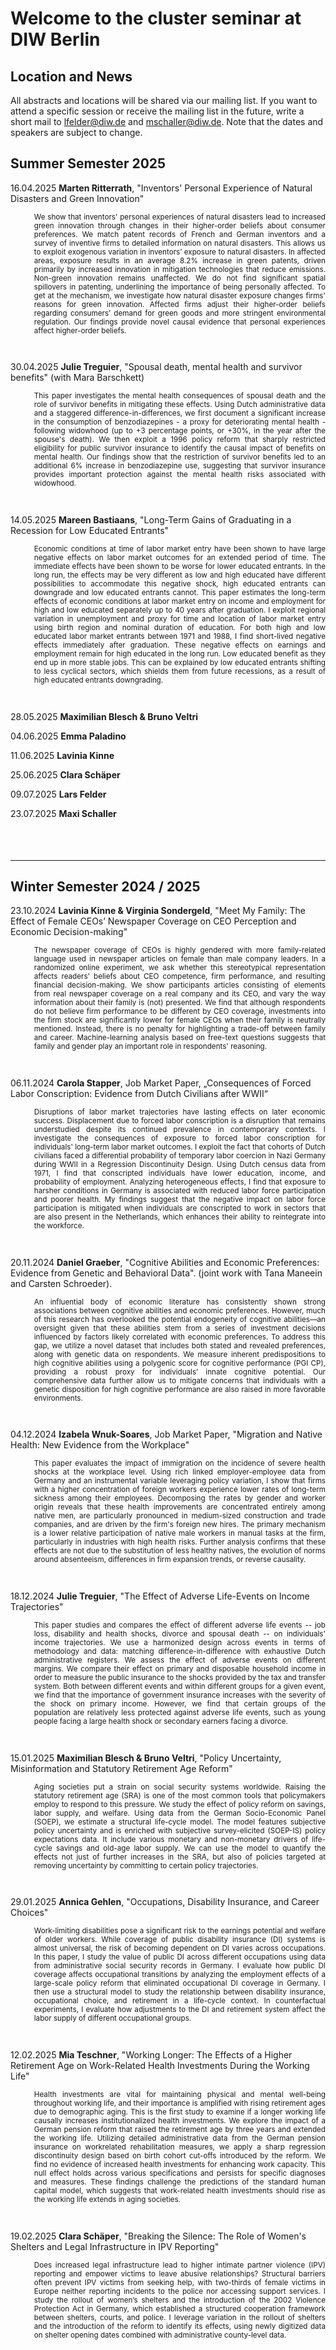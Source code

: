 # Welcome to the cluster seminar at DIW Berlin

## Location and News
All abstracts and locations will be shared via our mailing list. If you want to attend a specific session or receive the mailing list in the future, write a short mail to lfelder@diw.de and mschaller@diw.de. Note that the dates and speakers are subject to change. 
<br>

## Summer Semester 2025
16.04.2025 **Marten Ritterrath**, "Inventors' Personal Experience of Natural Disasters and Green Innovation"
<p style="font-size:smaller; margin-left:10mm; text-align:justify;">
    We show that inventors' personal experiences of natural disasters lead to increased green innovation through changes in their higher-order beliefs about consumer preferences. We match patent records of French and German inventors and a survey of inventive firms to detailed information on natural disasters. This allows us to exploit exogenous variation in inventors’ exposure to natural disasters. In affected areas, exposure results in an average 8.2% increase in green patents, driven primarily by increased innovation in mitigation technologies that reduce emissions. Non-green innovation remains unaffected. We do not find significant spatial spillovers in patenting, underlining the importance of being personally affected. To get at the mechanism, we investigate how natural disaster exposure changes firms' reasons for green innovation. Affected firms adjust their higher-order beliefs regarding consumers’ demand for green goods and more stringent environmental regulation. Our findings provide novel causal evidence that personal experiences affect higher-order beliefs.
</p>
<br>

30.04.2025 **Julie Treguier**, "Spousal death, mental health and survivor benefits" (with Mara Barschkett)
<p style="font-size:smaller; margin-left:10mm; text-align:justify;">
    This paper investigates the mental health consequences of spousal death and the role of survivor benefits in mitigating these effects. Using Dutch administrative data and a staggered difference-in-differences, we first document a significant increase in the consumption of benzodiazepines - a proxy for deteriorating mental health - following widowhood (up to +3 percentage points, or +30%, in the year after the spouse's death). We then exploit a 1996 policy reform that sharply restricted eligibility for public survivor insurance to identify the causal impact of benefits on mental health. Our findings show that the restriction of survivor benefits led to an additional 6% increase in benzodiazepine use, suggesting that survivor insurance provides important protection against the mental health risks associated with widowhood.
</p>
<br>

14.05.2025 **Mareen Bastiaans**, "Long-Term Gains of Graduating in a Recession for Low Educated Entrants"
<p style="font-size:smaller; margin-left:10mm; text-align:justify;">
    Economic conditions at time of labor market entry have been shown to have large negative effects on labor market outcomes for an extended period of time. The immediate effects have been shown to be worse for lower educated entrants. In the long run, the effects may be very different as low and high educated have different possibilities to accommodate this negative shock, high educated entrants can downgrade and low educated entrants cannot. This paper estimates the long-term effects of economic conditions at labor market entry on income and employment for high and low educated separately up to 40 years after graduation. I exploit regional variation in unemployment and proxy for time and location of labor market entry using birth region and nominal duration of education. For both high and low educated labor market entrants between 1971 and 1988, I find short-lived negative effects immediately after graduation. These negative effects on earnings and employment remain for high educated in the long run. Low educated benefit as they end up in more stable jobs. This can be explained by low educated entrants shifting to less cyclical sectors, which shields them from future recessions, as a result of high educated entrants downgrading.
</p>
<br>

28.05.2025 **Maximilian Blesch & Bruno Veltri**

04.06.2025 **Emma Paladino**

11.06.2025 **Lavinia Kinne**

25.06.2025 **Clara Schäper**

09.07.2025 **Lars Felder**

23.07.2025 **Maxi Schaller**


<div style="height: 10mm;"></div>

---

## Winter Semester 2024 / 2025
23.10.2024 **Lavinia Kinne & Virginia Sondergeld**, "Meet My Family: The Effect of Female CEOs’ Newspaper Coverage on CEO Perception and Economic Decision-making"
<p style="font-size:smaller; margin-left:10mm; text-align:justify;">
    The newspaper coverage of CEOs is highly gendered with more family-related language used in newspaper articles on female than male company leaders. In a randomized online experiment, we ask whether this stereotypical representation affects readers' beliefs about CEO competence, firm performance, and resulting financial decision-making. We show participants articles consisting of elements from real newspaper coverage on a real company and its CEO, and vary the way information about their family is (not) presented. We find that although respondents do not believe firm performance to be different by CEO coverage, investments into the firm stock are significantly lower for female CEOs when their family is neutrally mentioned. Instead, there is no penalty for highlighting a trade-off between family and career. Machine-learning analysis based on free-text questions suggests that family and gender play an important role in respondents' reasoning.
</p>
<br>

06.11.2024 **Carola Stapper**, Job Market Paper, „Consequences of Forced Labor Conscription: Evidence from Dutch Civilians after WWII“
<p style="font-size:smaller; margin-left:10mm; text-align:justify;">
    Disruptions of labor market trajectories have lasting effects on later economic success. Displacement due to forced labor conscription is a disruption that remains understudied despite its continued prevalence in contemporary contexts. I investigate the consequences of exposure to forced labor conscription for individuals' long-term labor market outcomes. I exploit the fact that cohorts of Dutch civilians faced a differential probability of temporary labor coercion in Nazi Germany during WWII in a Regression Discontinuity Design. Using Dutch census data from 1971, I find that conscripted individuals have lower education, income, and probability of employment. Analyzing heterogeneous effects, I find that exposure to harsher conditions in Germany is associated with reduced labor force participation and poorer health. My findings suggest that the negative impact on labor force participation is mitigated when individuals are conscripted to work in sectors that are also present in the Netherlands, which enhances their ability to reintegrate into the workforce.
</p>
<br>

20.11.2024 **Daniel Graeber**, "Cognitive Abilities and Economic Preferences: Evidence from Genetic and Behavioral Data". (joint work with Tana Maneein and Carsten Schroeder).
<p style="font-size:smaller; margin-left:10mm; text-align:justify;">
    An influential body of economic literature has consistently shown strong associations between cognitive abilities and economic preferences. However, much of this research has overlooked the potential endogeneity of cognitive abilities—an oversight given that these abilities stem from a series of investment decisions influenced by factors likely correlated with economic preferences. To address this gap, we utilize a novel dataset that includes both stated and revealed preferences, along with genetic data on respondents. We measure inherent predispositions to high cognitive abilities using a polygenic score for cognitive performance (PGI CP), providing a robust proxy for individuals’ innate cognitive potential. Our comprehensive data further allow us to mitigate concerns that individuals with a genetic disposition for high cognitive performance are also raised in more favorable environments.
</p>
<br>

04.12.2024 **Izabela Wnuk-Soares**, Job Market Paper, "Migration and Native Health: New Evidence from the Workplace"
<p style="font-size:smaller; margin-left:10mm; text-align:justify;">
    This paper evaluates the impact of immigration on the incidence of severe health shocks at the workplace level. Using rich linked employer-employee data from Germany and an instrumental variable leveraging policy variation, I show that firms with a higher concentration of foreign workers experience lower rates of long-term sickness among their employees. Decomposing the rates by gender and worker origin reveals that these health improvements are concentrated entirely among native men, are particularly pronounced in medium-sized construction and trade companies, and are driven by the firm's foreign new hires. The primary mechanism is a lower relative participation of native male workers in manual tasks at the firm, particularly in industries with high health risks. Further analysis confirms that these effects are not due to the substitution of less healthy natives, the evolution of norms around absenteeism, differences in firm expansion trends, or reverse causality.
</p>
<br>

18.12.2024 **Julie Treguier**, "The Effect of Adverse Life-Events on Income Trajectories"
<p style="font-size:smaller; margin-left:10mm; text-align:justify;">
    This paper studies and compares the effect of different adverse life events -- job loss, disability and health shocks, divorce and spousal death -- on individuals' income trajectories. We use a harmonized design across events in terms of methodology and data: matching difference-in-difference with exhaustive Dutch administrative registers. We assess the effect of adverse events on different margins. We compare their effect on primary and disposable household income in order to measure the public insurance to the shocks provided by the tax and transfer system. Both between different events and within different groups for a given event, we find that the importance of government insurance increases with the severity of the shock on primary income. However, we find that certain groups of the population are relatively less protected against adverse life events, such as young people facing a large health shock or secondary earners facing a divorce.
</p>
<br>

15.01.2025 **Maximilian Blesch & Bruno Veltri**, "Policy Uncertainty, Misinformation and Statutory Retirement Age Reform"
<p style="font-size:smaller; margin-left:10mm; text-align:justify;">
    Aging societies put a strain on social security systems worldwide. Raising the statutory retirement age (SRA) is one of the most common tools that policymakers employ to respond to this pressure. We study the effect of policy reform on savings, labor supply, and welfare. Using data from the German Socio-Economic Panel (SOEP), we estimate a structural life-cycle model. The model features subjective policy uncertainty and is enriched with subjective survey-elicited (SOEP-IS) policy expectations data. It include various monetary and non-monetary drivers of life-cycle savings and old-age labor supply. We can use the model to quantify the effects not just of further increases in the SRA, but also of policies targeted at removing uncertainty by committing to certain policy trajectories.
</p>
<br>

29.01.2025 **Annica Gehlen**, "Occupations, Disability Insurance, and Career Choices"
<p style="font-size:smaller; margin-left:10mm; text-align:justify;">
    Work-limiting disabilities pose a significant risk to the earnings potential and welfare of older workers. While coverage of public disability insurance (DI) systems is almost universal, the risk of becoming dependent on DI varies across occupations. In this paper, I study the value of public DI across different occupations using data from administrative social security records in Germany. I evaluate how public DI coverage affects occupational transitions by analyzing the employment effects of a large-scale policy reform that eliminated occupational DI coverage in Germany. I then use a structural model to study the relationship between disability insurance, occupational choice, and retirement in a life-cycle context. In counterfactual experiments, I evaluate how adjustments to the DI and retirement system affect the labor supply of different occupational groups.
</p>
<br>

12.02.2025 **Mia Teschner**, "Working Longer: The Effects of a Higher Retirement Age on Work-Related Health Investments During the Working Life"
<p style="font-size:smaller; margin-left:10mm; text-align:justify;">
    Health investments are vital for maintaining physical and mental well-being throughout working life, and their importance is amplified with rising retirement ages due to demographic aging. This is the first study to examine if a longer working life causally increases institutionalized health investments. We explore the impact of a German pension reform that raised the retirement age by three years and extended the working life. Utilizing detailed administrative data from the German pension insurance on workrelated rehabilitation measures, we apply a sharp regression discontinuity design based on birth cohort cut-offs introduced by the reform. We find no evidence of increased health investments for enhancing work capacity. This null effect holds across various specifications and persists for specific diagnoses and measures. These findings challenge the predictions of the standard human capital model, which suggests that work-related health investments should rise as the working life extends in aging societies.
</p>
<br>

19.02.2025 **Clara Schäper**, "Breaking the Silence: The Role of Women's Shelters and Legal Infrastructure in IPV Reporting"
<p style="font-size:smaller; margin-left:10mm; text-align:justify;">
    Does increased legal infrastructure lead to higher intimate partner violence (IPV) reporting and empower victims to leave abusive relationships? Structural barriers often prevent IPV victims from seeking help, with two-thirds of female victims in Europe neither reporting incidents to the police nor accessing support services. I study the rollout of women’s shelters and the introduction of the 2002 Violence Protection Act in Germany, which established a structured cooperation framework between shelters, courts, and police. I leverage variation in the rollout of shelters and the introduction of the reform to identify its effects, using newly digitized data on shelter opening dates combined with administrative county-level data.
</p>
<br>


